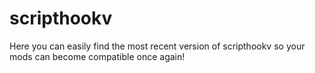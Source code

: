 # scripthookv

Here you can easily find the most recent version of scripthookv so your mods
can become compatible once again!
